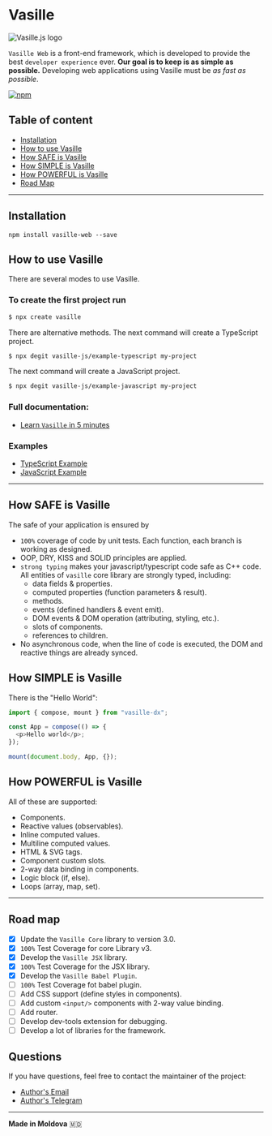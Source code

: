 # Vasille

![Vasille.js logo](https://gitlab.com/vasille-js/vasille-js/-/raw/v2/doc/img/logo.png)

`Vasille Web` is a front-end framework, which is developed to provide the best `developer experience` ever. **Our goal is to keep is as simple as possible.** Developing web applications using Vasille must be *as fast as possible*.

[![npm](https://img.shields.io/npm/v/vasille?style=flat-square)](https://www.npmjs.com/package/vasille)

## Table of content

* [Installation](#installation)
* [How to use Vasille](#how-to-use-vasille)
* [How SAFE is Vasille](#how-safe-is-vasille)
* [How SIMPLE is Vasille](#how-simple-is-vasille)
* [How POWERFUL is Vasille](#how-powerful-is-vasille)
* [Road Map](#road-map)


<hr>

## Installation

```
npm install vasille-web --save
```

## How to use Vasille

There are several modes to use Vasille.

### To create the first project run

```bash
$ npx create vasille
```

There are alternative methods. The next command will create a TypeScript project.
```bash
$ npx degit vasille-js/example-typescript my-project
```

The next command will create a JavaScript project.
```bash
$ npx degit vasille-js/example-javascript my-project
```

### Full documentation:
* [Learn `Vasille` in 5 minutes](https://github.com/vasille-js/vasille-js/blob/v3/doc/V3-API.md)

### Examples
* [TypeScript Example](https://github.com/vasille-js/example-typescript)
* [JavaScript Example](https://github.com/vasille-js/example-javascript)

<hr>

## How SAFE is Vasille

The safe of your application is ensured by
* `100%` coverage of code by unit tests.
  Each function, each branch is working as designed.
* OOP, DRY, KISS and SOLID principles are applied.
* `strong typing` makes your javascript/typescript code safe as C++ code.
All entities of `vasille` core library are strongly typed, including:
  * data fields & properties.
  * computed properties (function parameters & result).
  * methods.
  * events (defined handlers & event emit).
  * DOM events & DOM operation (attributing, styling, etc.).
  * slots of components.
  * references to children.
* No asynchronous code, when the line of code is executed, the DOM and reactive things are already synced.

## How SIMPLE is Vasille

There is the "Hello World":
```typescript jsx
import { compose, mount } from "vasille-dx";

const App = compose(() => {
  <p>Hello world</p>;
});

mount(document.body, App, {});
```

## How POWERFUL is Vasille

All of these are supported:
* Components.
* Reactive values (observables).
* Inline computed values.
* Multiline computed values.
* HTML & SVG tags.
* Component custom slots.
* 2-way data binding in components.
* Logic block (if, else).
* Loops (array, map, set).

<hr>

## Road map

* [x] Update the `Vasille Core` library to version 3.0.
* [x] `100%` Test Coverage for core Library v3.
* [x] Develop the `Vasille JSX` library.
* [x] `100%` Test Coverage for the JSX library.
* [x] Develop the `Vasille Babel Plugin`.
* [ ] `100%` Test Coverage fot babel plugin.
* [ ] Add CSS support (define styles in components).
* [ ] Add custom `<input/>` components with 2-way value binding.
* [ ] Add router.
* [ ] Develop dev-tools extension for debugging.
* [ ] Develop a lot of libraries for the framework.

## Questions

If you have questions, feel free to contact the maintainer of the project:

* [Author's Email](mailto:vas.lixcode@gmail.com)
* [Author's Telegram](https://t.me/lixcode)

<hr>

**Made in Moldova** 🇲🇩
